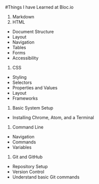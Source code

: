 #Things I have Learned at Bloc.io
1. Markdown
1. HTML
  - Document Structure
  - Layout
  - Navigation
  - Tables
  - Forms
  - Accessibility
1. CSS
  - Styling
  - Selectors
  - Properties and Values
  - Layout
  - Frameworks
1. Basic System Setup
  - Installing Chrome, Atom, and a Terminal
1. Command Line
  - Navigation
  - Commands
  - Variables
1. Git and GitHub
  - Repository Setup
  - Version Control
  - Understand basic Git commands
